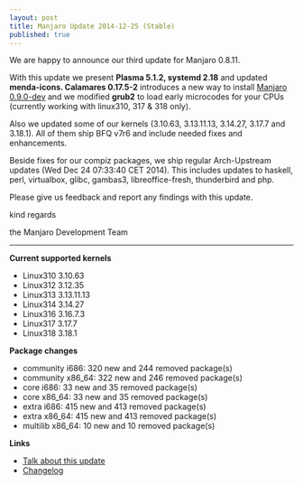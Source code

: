 ```yaml
---
layout: post
title: Manjaro Update 2014-12-25 (Stable)
published: true
---
```

We are happy to announce our third update for Manjaro 0.8.11.

With this update we present **Plasma 5.1.2, systemd 2.18** and updated **menda-icons. Calamares 0.17.5-2** introduces a new way to install [Manjaro 0.9.0-dev](http://sourceforge.net/projects/manjarotest/files/0.9.0/) and we modified **grub2** to load early microcodes for your CPUs (currently working with linux310, 317 & 318 only).

Also we updated some of our kernels (3.10.63, 3.13.11.13, 3.14.27, 3.17.7 and 3.18.1). All of them ship BFQ v7r6 and include needed fixes and enhancements.

Beside fixes for our compiz packages, we ship regular Arch-Upstream updates (Wed Dec 24 07:33:40 CET 2014). This includes updates to haskell, perl, virtualbox, glibc, gambas3, libreoffice-fresh, thunderbird and php.

Please give us feedback and report any findings with this update.

kind regards

the Manjaro Development Team

----------

**Current supported kernels**

 - Linux310 3.10.63
 - Linux312 3.12.35
 - Linux313 3.13.11.13
 - Linux314 3.14.27
 - Linux316 3.16.7.3
 - Linux317 3.17.7
 - Linux318 3.18.1

**Package changes**

 - community i686: 320 new and 244 removed package(s)
 - community x86_64: 322 new and 246 removed package(s)
 - core i686: 33 new and 35 removed package(s)
 - core x86_64: 33 new and 35 removed package(s)
 - extra i686: 415 new and 413 removed package(s)
 - extra x86_64: 415 new and 413 removed package(s)
 - multilib x86_64: 10 new and 10 removed package(s)

**Links**

 - [Talk about this update](https://forum.manjaro.org/index.php?topic=19072.0)
 - [Changelog](https://lists.manjaro.org/pipermail/manjaro-packages/Week-of-Mon-20141222/002207.html)


